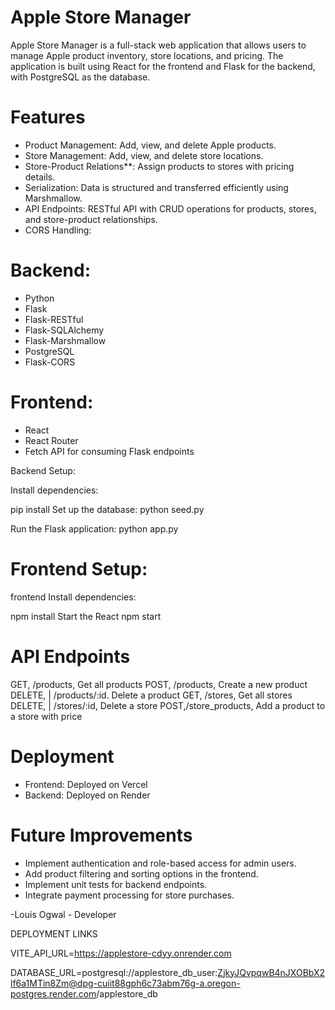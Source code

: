 # Apple Store Manager
Apple Store Manager is a full-stack web application that allows users to manage Apple product inventory, store locations, and pricing. The application is built using React for the frontend and Flask for the backend, with PostgreSQL as the database.

# Features
- Product Management: Add, view, and delete Apple products.
- Store Management: Add, view, and delete store locations.
- Store-Product Relations**: Assign products to stores with pricing details.
- Serialization: Data is structured and transferred efficiently using Marshmallow.
- API Endpoints: RESTful API with CRUD operations for products, stores, and store-product relationships.
- CORS Handling: 

# Backend:
- Python
- Flask
- Flask-RESTful
- Flask-SQLAlchemy
- Flask-Marshmallow
- PostgreSQL 
- Flask-CORS

# Frontend:
- React
- React Router
- Fetch API for consuming Flask endpoints

 Backend Setup:
  
 Install dependencies:
  
   pip install
Set up the database:
   python seed.py

 Run the Flask application:
   python app.py

# Frontend Setup:
   frontend
Install dependencies:

   npm install
    Start the React
   npm start
  

# API Endpoints

 GET, /products, Get all products 
 POST, /products, Create a new product 
 DELETE, | /products/:id. Delete a product 
 GET, /stores, Get all stores 
 DELETE, | /stores/:id, Delete a store 
 POST,/store_products, Add a product to a store with price

# Deployment
- Frontend: Deployed on Vercel
- Backend: Deployed on Render

# Future Improvements
- Implement authentication and role-based access for admin users.
- Add product filtering and sorting options in the frontend.
- Implement unit tests for backend endpoints.
- Integrate payment processing for store purchases.

-Louis Ogwal - Developer

DEPLOYMENT LINKS

VITE_API_URL=https://applestore-cdyy.onrender.com


DATABASE_URL=postgresql://applestore_db_user:ZjkyJQvpqwB4nJXOBbX2lf6a1MTin8Zm@dpg-cuiit88gph6c73abm76g-a.oregon-postgres.render.com/applestore_db

